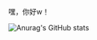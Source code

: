 嘿，你好w！

![Anurag's GitHub stats](https://github-readme-stats.vercel.app/api?username=Xiaomichael&count_private=true&theme=radical)

